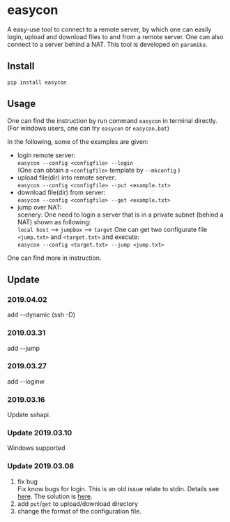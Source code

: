 # easycon  
A easy-use tool to connect to a remote server, by which one can easily login, upload and download files to and from a remote server. One can also connect to a server behind a NAT. This tool is developed on `paramiko`. 
## Install  
`pip install easycon` 
## Usage 
One can find the instruction by run command `easycon` in terminal directly.  
(For windows users, one can try `easycon` or `easycon.bat`)

In the following, some of the examples are given:

* login remote server:  
`easycon --config <configfile> --login`  
(One can obtain a `<configfile>` template by `--mkconfig` )  
* upload file(dir) into remote server:  
`easycon --config <configfile> --put <example.txt>`  
* download file(dir) from server:  
`easycon --config <configfile> --get <example.txt>`  
* jump over NAT:  
scenery: One need to login a server that is in a private subnet (behind a NAT) shown as following:  
`local host` --> `jumpbox` --> `target` 
One can get two configurate file `<jump.txt>` and `<target.txt>` and execute:  
`easycon --config <target.txt> --jump <jump.txt>`  

One can find more in instruction.


 

## Update 

### 2019.04.02 
add --dynamic   (ssh -D)

### 2019.03.31
add --jump

### 2019.03.27
add --loginw

### 2019.03.16
Update sshapi.  

### Update 2019.03.10 
Windows supported

### Update 2019.03.08  
1. fix bug  
  Fix know bugs for login. This is an old issue relate to stdin. Details see [here](https://github.com/paramiko/paramiko/issues/302). The solution is [here](https://github.com/rogerhil/paramiko/commit/4c7911a98acc751846e248191082f408126c7e8e). 
2. add `put`/`get` to upload/download directory  
3. change the format of the configuration file.
